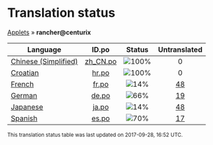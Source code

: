 # Translation status
[Applets](../../README.md) &#187; **rancher@centurix**

Language | ID.po | Status | Untranslated
---------|:--:|:------:|:-----------:
[Chinese (Simplified)](../../language-status/zh_CN.md) | [zh_CN.po](po/zh_CN.po) | ![100%](http://progressed.io/bar/100) | 0
[Croatian](../../language-status/hr.md) | [hr.po](po/hr.po) | ![100%](http://progressed.io/bar/100) | 0
[French](../../language-status/fr.md) | [fr.po](po/fr.po) | ![14%](http://progressed.io/bar/14) | [48](untranslated-po/fr.md)
[German](../../language-status/de.md) | [de.po](po/de.po) | ![66%](http://progressed.io/bar/66) | [19](untranslated-po/de.md)
[Japanese](../../language-status/ja.md) | [ja.po](po/ja.po) | ![14%](http://progressed.io/bar/14) | [48](untranslated-po/ja.md)
[Spanish](../../language-status/es.md) | [es.po](po/es.po) | ![70%](http://progressed.io/bar/70) | [17](untranslated-po/es.md)

<sup>This translation status table was last updated on 2017-09-28, 16:52 UTC.</sup>
